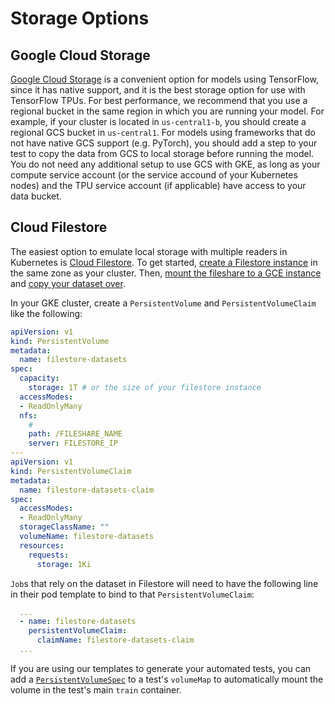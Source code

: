 # Storage Options

## Google Cloud Storage

[Google Cloud Storage](https://cloud.google.com/storage/docs) is a convenient option for models using TensorFlow, since it has native support, and it is the best storage option for use with TensorFlow TPUs. For best performance, we recommend that you use a regional bucket in the same region in which you are running your model. For example, if your cluster is located in `us-central1-b`, you should create a regional GCS bucket in `us-central1`. For models using frameworks that do not have native GCS support (e.g. PyTorch), you should add a step to your test to copy the data from GCS to local storage before running the model. You do not need any additional setup to use GCS with GKE, as long as your compute service account (or the service accound of your Kubernetes nodes) and the TPU service account (if applicable) have access to your data bucket.

## Cloud Filestore

The easiest option to emulate local storage with multiple readers in Kubernetes is [Cloud Filestore](https://cloud.google.com/filestore/docs). To get started, [create a Filestore instance](https://cloud.google.com/filestore/docs/creating-instances) in the same zone as your cluster. Then, [mount the fileshare to a GCE instance](https://cloud.google.com/filestore/docs/mounting-fileshares) and [copy your dataset over](https://cloud.google.com/filestore/docs/copying-data).

In your GKE cluster, create a `PersistentVolume` and `PersistentVolumeClaim` like the following:

```yaml
apiVersion: v1
kind: PersistentVolume
metadata:
  name: filestore-datasets
spec:
  capacity:
    storage: 1T # or the size of your filestore instance
  accessModes:
  - ReadOnlyMany
  nfs:
    #
    path: /FILESHARE_NAME
    server: FILESTORE_IP
---
apiVersion: v1
kind: PersistentVolumeClaim
metadata:
  name: filestore-datasets-claim
spec:
  accessModes:
  - ReadOnlyMany
  storageClassName: ""
  volumeName: filestore-datasets
  resources:
    requests:
      storage: 1Ki
```

`Job`s that rely on the dataset in Filestore will need to have the following line in their pod template to bind to that `PersistentVolumeClaim`:

```yaml
  ...
  - name: filestore-datasets
    persistentVolumeClaim:
      claimName: filestore-datasets-claim
  ...
```

If you are using our templates to generate your automated tests, you can add a [`PersistentVolumeSpec`](../tests/volumes.libsonnet) to a test's `volumeMap` to automatically mount the volume in the test's main `train` container.
